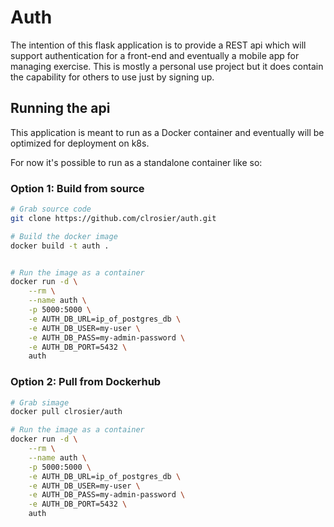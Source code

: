 # Auth

The intention of this flask application is to provide a REST api which will support authentication for a front-end 
and eventually a mobile app for managing exercise.  This is mostly a personal use project but it does contain the capability for others to use just by signing up.

## Running the api
This application is meant to run as a Docker container and eventually will be optimized for deployment on k8s.

For now it's possible to run as a standalone container like so:

### Option 1: Build from source
```bash
# Grab source code
git clone https://github.com/clrosier/auth.git

# Build the docker image
docker build -t auth .


# Run the image as a container
docker run -d \
    --rm \
    --name auth \
    -p 5000:5000 \
    -e AUTH_DB_URL=ip_of_postgres_db \
    -e AUTH_DB_USER=my-user \
    -e AUTH_DB_PASS=my-admin-password \
    -e AUTH_DB_PORT=5432 \
    auth
```

### Option 2: Pull from Dockerhub
```bash
# Grab simage
docker pull clrosier/auth

# Run the image as a container
docker run -d \
    --rm \
    --name auth \
    -p 5000:5000 \
    -e AUTH_DB_URL=ip_of_postgres_db \
    -e AUTH_DB_USER=my-user \
    -e AUTH_DB_PASS=my-admin-password \
    -e AUTH_DB_PORT=5432 \
    auth
```
